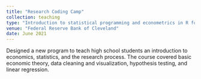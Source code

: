 ```yaml
---
title: "Research Coding Camp"
collection: teaching
type: "Introduction to statistical programming and econometrics in R for high school students"
venue: "Federal Reserve Bank of Cleveland"
date: June 2021
---
```


Designed a new program to teach high school students an introduction to economics, statistics, and the research process. The course covered basic economic theory, data cleaning and visualization, hypothesis testing, and linear regression. 


